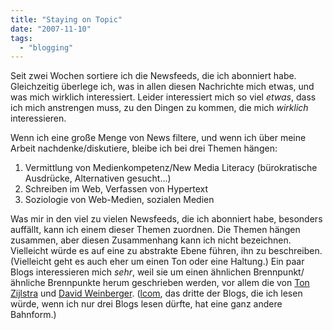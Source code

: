 ```yaml
---
title: "Staying on Topic"
date: "2007-11-10"
tags: 
  - "blogging"
---
```


Seit zwei Wochen sortiere ich die Newsfeeds, die ich abonniert habe. Gleichzeitig überlege ich, was in allen diesen Nachrichte mich etwas, und was mich wirklich interessiert. Leider interessiert mich so viel _etwas_, dass ich mich anstrengen muss, zu den Dingen zu kommen, die mich _wirklich_ interessieren.

Wenn ich eine große Menge von News filtere, und wenn ich über meine Arbeit nachdenke/diskutiere, bleibe ich bei drei Themen hängen:

1. Vermittlung von Medienkompetenz/New Media Literacy (bürokratische Ausdrücke, Alternativen gesucht...)
2. Schreiben im Web, Verfassen von Hypertext
3. Soziologie von Web-Medien, sozialen Medien

Was mir in den viel zu vielen Newsfeeds, die ich abonniert habe, besonders auffällt, kann ich einem dieser Themen zuordnen. Die Themen hängen zusammen, aber diesen Zusammenhang kann ich nicht bezeichnen. Vielleicht würde es auf eine zu abstrakte Ebene führen, ihn zu beschreiben. (Vielleicht geht es auch eher um einen Ton oder eine Haltung.) Ein paar Blogs interessieren mich _sehr_, weil sie um einen ähnlichen Brennpunkt/ähnliche Brennpunkte herum geschrieben werden, vor allem die von [Ton Zijlstra](http://www.zylstra.org/blog/ "Ton's Interdependent Thoughts") und [David Weinberger](http://www.hyperorg.com/blogger/ "Joho the Blog"). ([lcom](http://www.langreiter.com/ "langreiter.com plain, simple: start"), das dritte der Blogs, die ich lesen würde, wenn ich nur drei Blogs lesen dürfte, hat eine ganz andere Bahnform.)
